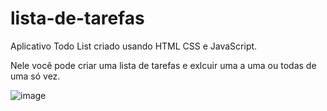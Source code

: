 # lista-de-tarefas

Aplicativo Todo List criado usando HTML CSS e JavaScript. 

Nele você pode criar uma lista de tarefas e exlcuir uma a uma ou todas de uma só vez.

![image](https://user-images.githubusercontent.com/88986228/147773301-d3f14adc-1d7d-458d-b0ae-cf3c663327d3.png)

